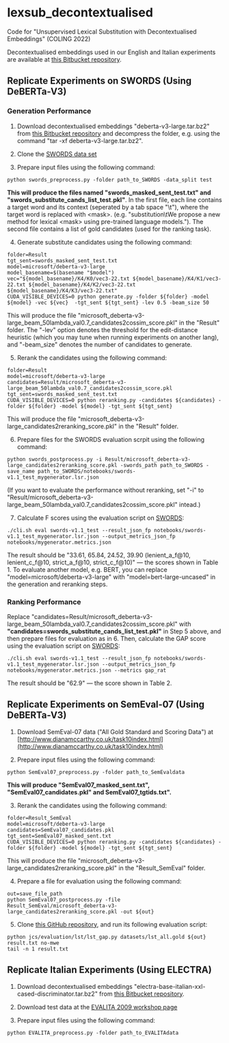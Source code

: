 # lexsub_decontextualised
Code for "Unsupervised Lexical Substitution with Decontextualised Embeddings" (COLING 2022)

Decontextualised embeddings used in our English and Italian experiments are available at [this Bitbucket repository](https://bitbucket.org/TakashiW/lexical_substitution/src/main).

## Replicate Experiments on SWORDS (Using DeBERTa-V3)
### Generation Performance

1. Download decontextualised embeddings "deberta-v3-large.tar.bz2" from [this Bitbucket repository](https://bitbucket.org/TakashiW/lexical_substitution/src/main) and decompress the folder, e.g. using the command "tar -xf deberta-v3-large.tar.bz2".

2. Clone the [SWORDS data set](https://github.com/p-lambda/swords)

3. Prepare input files using the following command:

```
python swords_preprocess.py -folder path_to_SWORDS -data_split test
```
**This will produce the files named "swords_masked_sent_test.txt" and "swords_substitute_cands_list_test.pkl"**. In the first file, each line contains a target word and its context (seperated by a tab space "\t"), where the target word is replaced with \<mask\>. (e.g. "substitution\tWe propose a new method for lexical \<mask\> using pre-trained language models."). The second file contains a list of gold candidates (used for the ranking task).


4. Generate substitute candidates using the following command:

```
folder=Result
tgt_sent=swords_masked_sent_test.txt
model=microsoft/deberta-v3-large
model_basename=$(basename "$model")
vec="${model_basename}/K4/K0/vec3-22.txt ${model_basename}/K4/K1/vec3-22.txt ${model_basename}/K4/K2/vec3-22.txt ${model_basename}/K4/K3/vec3-22.txt"
CUDA_VISIBLE_DEVICES=0 python generate.py -folder ${folder} -model ${model} -vec ${vec}  -tgt_sent ${tgt_sent} -lev 0.5 -beam_size 50
```
This will produce the file "microsoft_deberta-v3-large_beam_50lambda_val0.7_candidates2cossim_score.pkl" in the "Result" folder. The "-lev" option denotes the threshold for the edit-distance heuristic (which you may tune when running experiments on another lang), and "-beam_size" denotes the number of candidates to generate.

5. Rerank the candidates using the following command:

```
folder=Result
model=microsoft/deberta-v3-large
candidates=Result/microsoft_deberta-v3-large_beam_50lambda_val0.7_candidates2cossim_score.pkl
tgt_sent=swords_masked_sent_test.txt
CUDA_VISIBLE_DEVICES=0 python reranking.py -candidates ${candidates} -folder ${folder} -model ${model} -tgt_sent ${tgt_sent}
```
This will produce the file "microsoft_deberta-v3-large_candidates2reranking_score.pkl" in the "Result" folder. 

6. Prepare files for the SWORDS evaluation scrpit using the following command:

```
python swords_postprocess.py -i Result/microsoft_deberta-v3-large_candidates2reranking_score.pkl -swords_path path_to_SWORDS -save_name path_to_SWORDS/notebooks/swords-v1.1_test_mygenerator.lsr.json
```

(If you want to evaluate the performance without reranking, set "-i" to "Result/microsoft_deberta-v3-large_beam_50lambda_val0.7_candidates2cossim_score.pkl" intead.)

7. Calculate F scores using the evaluation script on [SWORDS](https://github.com/p-lambda/swords):

```
./cli.sh eval swords-v1.1_test --result_json_fp notebooks/swords-v1.1_test_mygenerator.lsr.json --output_metrics_json_fp notebooks/mygenerator.metrics.json
```

The result should be "33.61, 65.84, 24.52, 39.90 (lenient_a_f@10, lenient_c_f@10, strict_a_f@10, strict_c_f@10)" — the scores shown in Table 1. To evaluate another model, e.g. BERT, you can replace "model=microsoft/deberta-v3-large" with "model=bert-large-uncased" in the generation and reranking steps. 

### Ranking Performance

Replace "candidates=Result/microsoft_deberta-v3-large_beam_50lambda_val0.7_candidates2cossim_score.pkl" with **"candidates=swords_substitute_cands_list_test.pkl"** in Step 5 above, and then prepare files for evaluation as in 6. Then, calculate the GAP score using the evaluation script on [SWORDS](https://github.com/p-lambda/swords):

```
./cli.sh eval swords-v1.1_test --result_json_fp notebooks/swords-v1.1_test_mygenerator.lsr.json --output_metrics_json_fp notebooks/mygenerator.metrics.json --metrics gap_rat
```
The result should be "62.9" — the score shown in Table 2.

## Replicate Experiments on SemEval-07 (Using DeBERTa-V3)

1. Download SemEval-07 data ("All Gold Standard and Scoring Data") at [http://www.dianamccarthy.co.uk/task10index.html](http://www.dianamccarthy.co.uk/task10index.html)

2. Prepare input files using the following command:

```
python SemEval07_preprocess.py -folder path_to_SemEvaldata
```
**This will produce "SemEval07_masked_sent.txt", "SemEval07_candidates.pkl" and SemEval07_tgtids.txt".**

3. Rerank the candidates using the following command:

```
folder=Result_SemEval
model=microsoft/deberta-v3-large
candidates=SemEval07_candidates.pkl
tgt_sent=SemEval07_masked_sent.txt
CUDA_VISIBLE_DEVICES=0 python reranking.py -candidates ${candidates} -folder ${folder} -model ${model} -tgt_sent ${tgt_sent}
```
This will produce the file "microsoft_deberta-v3-large_candidates2reranking_score.pkl" in the "Result_SemEval" folder. 

4. Prepare a file for evaluation using the following command:

```
out=save_file_path
python SemEval07_postprocess.py -file Result_SemEval/microsoft_deberta-v3-large_candidates2reranking_score.pkl -out ${out}
```

5. Clone [this GitHub repository](https://github.com/orenmel/lexsub), and run its following evaluation script:

```
python jcs/evaluation/lst/lst_gap.py datasets/lst_all.gold ${out} result.txt no-mwe
tail -n 1 result.txt
```

## Replicate Italian Experiments (Using ELECTRA)

1. Download decontextualised embeddings "electra-base-italian-xxl-cased-discriminator.tar.bz2" from [this Bitbucket repository](https://bitbucket.org/TakashiW/lexical_substitution/src/main).

2. Download test data at the [EVALITA 2009 workshop page](https://www.evalita.it/campaigns/evalita-2009/tasks/lexical-substitution/)

3. Prepare input files using the following command:
```
python EVALITA_preprocess.py -folder path_to_EVALITAdata 
```



